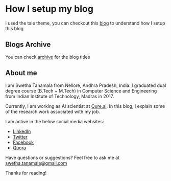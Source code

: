 # How I setup my blog

I used the tale theme, you can checkout this [blog](https://swethatanamala.github.io/2020/11/18/jekyll-github-blogs-and-their-ruby-dependencies/) to understand how I setup this blog

## Blogs Archive

You can check [archive](https://swethatanamala.github.io/archive/) for the blog titles

## About me

 I am Swetha Tanamala from Nellore, Andhra Pradesh, India. I graduated dual degree course (B.Tech + M.Tech) in Computer Science and Engineering from Indian Institute of Technology, Madras in 2017.

Currently, I am working as AI scientist at [Qure.ai](http://qure.ai). In this blog, I explain some of the research work associated with my job.

I am active in the below social media websites:

* [LinkedIn](https://www.linkedin.com/in/swetha-tanamala-14b68b66/)
* [Twitter](https://twitter.com/swetha_tanamala)
* [Facebook](https://www.facebook.com/swetha.tanamala)
* [Quora](https://www.quora.com/profile/Swetha-Tanamala)


Have questions or suggestions? Feel free to ask me at swetha.tanamala@gmail.com

Thanks for reading!

